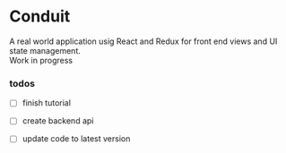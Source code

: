 # Conduit  

A real world application usig React and Redux for front end views and UI state management.    
Work in progress

### todos
- [ ] finish tutorial
- [ ] create backend api
- [ ] update code to latest version



